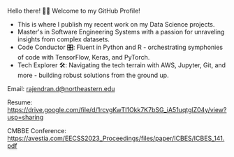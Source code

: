 
Hello there! 👋🏻 Welcome to my GitHub Profile!
* This is where I publish my recent work on my Data Science projects.
* Master's in Software Engineering Systems with a passion for unraveling insights from complex datasets.
* Code Conductor 🎛️: Fluent in Python and R - orchestrating symphonies of code with TensorFlow, Keras, and PyTorch.
* Tech Explorer 🛠️: Navigating the tech terrain with AWS, Jupyter, Git, and more - building robust solutions from the ground up.

Email: [rajendran.d@northeastern.edu](url)

Resume: https://drive.google.com/file/d/1rcvgKwTI1Okk7K7bSG_iA51uqtglZ04y/view?usp=sharing

CMBBE Conference: https://avestia.com/EECSS2023_Proceedings/files/paper/ICBES/ICBES_141.pdf
